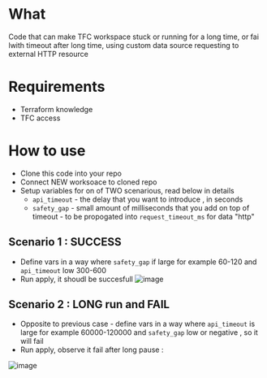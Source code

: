 # What
Code that can make TFC workspace stuck or running for a long time, or fai lwith timeout after long time,  using custom data source requesting to external HTTP resource

# Requirements
- Terraform knowledge
- TFC access


# How to use

- Clone this code into your repo
- Connect NEW worksoace to cloned repo
- Setup variables for on of TWO scenarious, read below in details
  - `api_timeout` - the delay that you want to introduce , in seconds
  - `safety_gap` - small amount of milliseconds that you add on top of timeout - to be propogated into `request_timeout_ms` for data "http" 

## Scenario 1  : SUCCESS

- Define vars in a way where `safety_gap` if large for example 60-120 and `api_timeout` low 300-600
- Run apply, it shoudl be succesfull
  ![image](https://github.com/Galser/tfc-lock-workspace-with-data-source/assets/914404/34eba7ed-1712-4703-9bdb-abd88efb79a2)


##  Scenario 2  : LONG run and FAIL
- Opposite to previous case - define vars in a way where `api_timeout` is large for example 60000-120000 and `safety_gap` low or negative , so it will fail
- Run apply, observe it fail after long pause : 
  
![image](https://github.com/Galser/tfc-lock-workspace-with-data-source/assets/914404/e33c6ba6-96f5-4d61-99b8-ed9168c74783)
